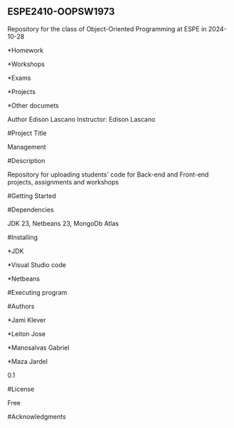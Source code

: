 ## **ESPE2410-OOPSW1973**

Repository for the class of Object-Oriented Programming at ESPE in 2024-10-28

*Homework

*Workshops

*Exams

*Projects

*Other documets

Author Edison Lascano Instructor: Edison Lascano

#Project Title

Management 

#Description

Repository for uploading students' code for Back-end and Front-end projects, assignments and workshops

#Getting Started

#Dependencies

JDK 23, Netbeans 23, MongoDb Atlas

#Installing

*JDK

*Visual Studio code

*Netbeans

#Executing program


#Authors

*Jami Klever

*Leiton Jose

*Manosalvas Gabriel

*Maza Jardel

0.1

#License

Free

#Acknowledgments
